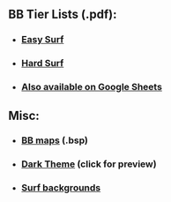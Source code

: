 ## BB Tier Lists (.pdf):
- ### [Easy Surf](https://sod-ers.github.io/GMod-Resources/PDF/Easy-Surf-Tier-List.pdf)
- ### [Hard Surf](https://sod-ers.github.io/GMod-Resources/PDF/Hard-Surf-Tier-List.pdf)
- ### [Also available on Google Sheets](https://drive.google.com/file/d/1tmvFmxGDCZ9fppvFutYpdc-mJwU7Ul3_/view?usp=sharing)

## Misc:
- ### [BB maps](https://drive.google.com/drive/folders/1YmX4WmWzpnxPBlwhT1N2Yj8wBGX1MLf5?usp=sharing) (.bsp)
- ### [Dark Theme](https://github.com/Sod-ers/GMod-Resources/tree/main/Dark-Theme) (click for preview)
- ### [Surf backgrounds](https://drive.google.com/drive/folders/1-xucNF6qe4gJGGJodlN9l7CLn6LIHHK5?usp=sharing)
